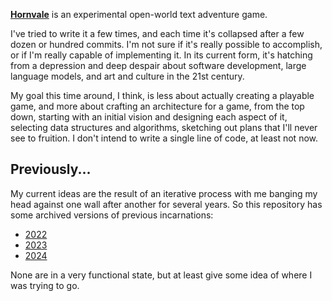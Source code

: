 [**Hornvale**](https://github.com/hornvale/hornvale) is an experimental open-world text adventure game.

I've tried to write it a few times, and each time it's collapsed after a few dozen or hundred commits. I'm not sure if it's really possible to accomplish, or if I'm really capable of implementing it. In its current form, it's hatching from a depression and deep despair about software development, large language models, and art and culture in the 21st century.

My goal this time around, I think, is less about actually creating a playable game, and more about crafting an architecture for a game, from the top down, starting with an initial vision and designing each aspect of it, selecting data structures and algorithms, sketching out plans that I'll never see to fruition. I don't intend to write a single line of code, at least not now.

## Previously...

My current ideas are the result of an iterative process with me banging my head against one wall after another for several years. So this repository has some archived versions of previous incarnations:
- [2022](https://github.com/hornvale/hornvale-2022)
- [2023](https://github.com/hornvale/hornvale-2023)
- [2024](https://github.com/hornvale/hornvale-2024)

None are in a very functional state, but at least give some idea of where I was trying to go.
